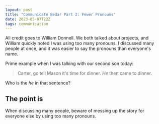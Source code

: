 ```yaml
---
layout: post
title: "Communicate Bedar Part 2: Fewer Pronouns"
date: 2023-05-07T22Z
tags: communication
---
```


All credit goes to William Donnell. We both talked about projects, and William quickly noted I was using too many pronouns. I discussed many people at once, and it was easier to say the pronouns than everyone's name.

Prime example when I was talking with our second son today:

> Carter, go tell Mason it's time for dinner. _He_ then came to dinner.

Who is the _he_ in that sentence?

## The point is

When discussing many people, beware of messing up the story for everyone else by using too many pronouns.
